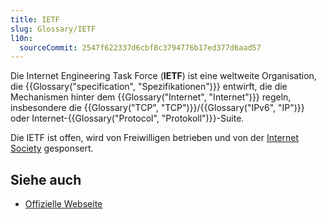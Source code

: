 ```yaml
---
title: IETF
slug: Glossary/IETF
l10n:
  sourceCommit: 2547f622337d6cbf8c3794776b17ed377d6aad57
---
```


Die Internet Engineering Task Force (**IETF**) ist eine weltweite Organisation, die {{Glossary("specification", "Spezifikationen")}} entwirft, die die Mechanismen hinter dem {{Glossary("Internet", "Internet")}} regeln, insbesondere die {{Glossary("TCP", "TCP")}}/{{Glossary("IPv6", "IP")}} oder Internet-{{Glossary("Protocol", "Protokoll")}}-Suite.

Die IETF ist offen, wird von Freiwilligen betrieben und von der [Internet Society](https://www.internetsociety.org/) gesponsert.

## Siehe auch

- [Offizielle Webseite](https://www.ietf.org/)
